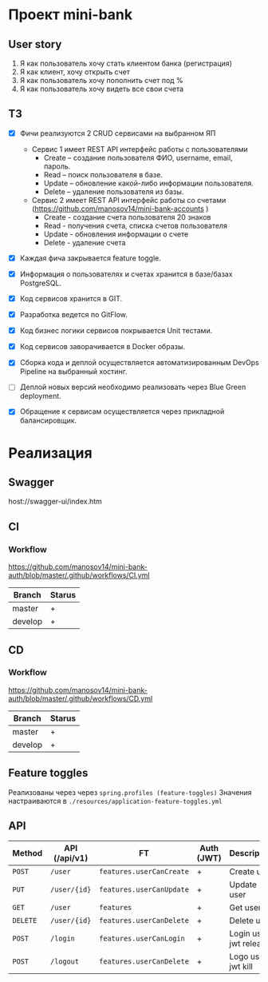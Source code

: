 # Проект mini-bank

## User story
1. Я как пользователь хочу стать клиентом банка (регистрация)
2. Я как клиент, хочу открыть счет
3. Я как пользователь хочу пополнить счет под %
4. Я как пользователь хочу видеть все свои счета

## ТЗ
- [x] Фичи реализуются 2 CRUD сервисами на выбранном ЯП
  - Сервис 1 имеет REST API интерфейс работы с пользователями 
    - Create – создание пользователя ФИО, username, email, пароль. 
    - Read – поиск пользователя в базе.
    - Update – обновление какой-либо информации пользователя. 
    - Delete – удаление пользователя из базы.
  - Сервис 2 имеет REST API интерфейс работы со счетами (https://github.com/manosov14/mini-bank-accounts )
    - Create - создание счета пользователя 20 знаков
    - Read - получения счета, списка счетов пользователя
    - Update - обновления информации о счете
    - Delete - удаление счета
- [x] Каждая фича закрывается feature toggle.
- [x] Информация о пользователях и счетах хранится в базе/базах PostgreSQL.
- [x] Код сервисов хранится в GIT.
- [x] Разработка ведется по GitFlow.
- [x] Код бизнес логики сервисов покрывается Unit тестами.
- [x] Код сервисов заворачивается в Docker образы.
- [x] Сборка кода и деплой осуществляется автоматизированным DevOps Pipeline на выбранный хостинг.
- [ ] Деплой новых версий необходимо реализовать через Blue Green deployment.
- [x] Обращение к сервисам осуществляется через прикладной балансировщик.


# Реализация
## Swagger
host://swagger-ui/index.htm
## CI
### Workflow
https://github.com/manosov14/mini-bank-auth/blob/master/.github/workflows/CI.yml

| Branch  | Starus |
|---------|--------|
| master  | +      |
| develop | +      |



## CD
### Workflow
https://github.com/manosov14/mini-bank-auth/blob/master/.github/workflows/CD.yml

| Branch  | Starus |
|---------|--------|
| master  | +      |
| develop | +      |

## Feature toggles
Реализованы через  через `spring.profiles (feature-toggles)`
Значения настраиваются в `./resources/application-feature-toggles.yml`

## API
| Method | API (/api/v1) | FT | Auth (JWT) | Description |
| --- | --- | --- | --- | --- |
| `POST` | `/user` | `features.userCanCreate` | \+ | Create user |
| `PUT` | `/user/{id}` | `features.userCanUpdate` | \+ | Update user |
| `GET` | `/user` | `features` | \+ | Get user |
| `DELETE` | `/user/{id}` | `features.userCanDelete` | \+ | Delete user |
| `POST` | `/login` | `features.userCanLogin` | \+ | Login user. jwt release |
| `POST` | `/logout` | `features.userCanDelete` | \+ | Logo user. jwt kill |